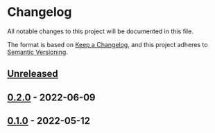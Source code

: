 # Changelog

All notable changes to this project will be documented in this file.

The format is based on [Keep a Changelog](https://keepachangelog.com/en/1.0.0/),
and this project adheres to [Semantic Versioning](https://semver.org/spec/v2.0.0.html).

## [Unreleased]

## [0.2.0] - 2022-06-09

## [0.1.0] - 2022-05-12

[Unreleased]: https://github.com/giantswarm/cluster-api-provider-openstack-app/compare/v0.2.0...HEAD
[0.2.0]: https://github.com/giantswarm/cluster-api-provider-openstack-app/compare/v0.1.0...v0.2.0
[0.1.0]: https://github.com/giantswarm/cluster-api-provider-openstack-app/releases/tag/v0.1.0
